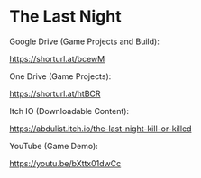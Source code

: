 # The Last Night
 Google Drive (Game Projects and Build): 
 
 https://shorturl.at/bcewM

 One Drive (Game Projects):

 https://shorturl.at/htBCR

 Itch IO (Downloadable Content):
 
 https://abdulist.itch.io/the-last-night-kill-or-killed

 YouTube (Game Demo):

 https://youtu.be/bXttx01dwCc
